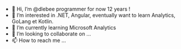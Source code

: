 - 👋 Hi, I’m @dlebee programmer for now 12 years ! 
- 👀 I’m interested in .NET, Angular, eventually want to learn Analytics, GoLang et Kotlin.
- 🌱 I’m currently learning Microsoft Analytics
- 💞️ I’m looking to collaborate on ...
- 📫 How to reach me ...

<!---
dlebee/dlebee is a ✨ special ✨ repository because its `README.md` (this file) appears on your GitHub profile.
You can click the Preview link to take a look at your changes.
--->
